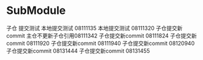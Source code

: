 # SubModule
子仓 提交测试
本地提交测试 08111135
本地提交测试 08111320
子仓提交新commit 主仓不更新子仓引用08111342
子仓提交新commit 08111824
子仓提交新commit 08111920
子仓提交新commit 08111940
子仓提交新commit 08120940
子仓提交新commit 08131444
子仓提交新commit 08131455